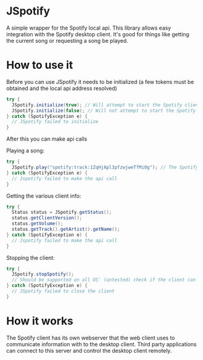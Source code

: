 # JSpotify
A simple wrapper for the Spotify local api.
This library allows easy integration with the Spotify desktop client.
It's good for things like getting the current song or requesting a song be played.

# How to use it

Before you can use JSpotify it needs to be initialized (a few tokens must be obtained and the local api address resolved)

```java
try {
  JSpotify.initialize(true); // Will attempt to start the Spotify client if it is not running (Only supported on Windows)
  JSpotify.initialize(false); // Will not attempt to start the Spotify client if it is not running
} catch (SpotifyException e) {
  // JSpotify failed to initialize
}
```

After this you can make api calls

Playing a song:

```java
try {
  JSpotify.play("spotify:track:1ZqHjApl3pfzwjweTfMi0g"); // The Spotify URI for Coldplay's Violet Hill
} catch (SpotifyException e) {
  // Jspotify failed to make the api call
}
```

Getting the various client info:

```java
try {
  Status status = JSpotify.getStatus();
  status.getClientVersion();
  status.getVolume();
  status.getTrack().getArtist().getName();
} catch (SpotifyException e) {
  // Jspotify failed to make the api call
}
```

Stopping the client:

```java
try {
  JSpotify.stopSpotify();
  // Should be supported on all OS' (untested) check if the client can be closed with JSpotify.canStopSpotify()
} catch (SpotifyException e) {
  // JSpotify failed to close the client
}
```

# How it works

The Spotify client has its own webserver that the web client uses to communicate information with to the desktop client. Third party applications can connect to this server and control the desktop client remotely.
